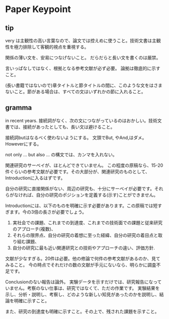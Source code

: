 # Paper Keypoint


## tip

very は主観性の高い言葉なので、論文では控えめに使うこと。技術文書は主観性を極力排除して客観的視点を重視する。

関係の薄い文を、安易につなげないこと。
だらだらと長い文を書くのは厳禁。

言いっぱなしではなく、根拠となる参考文献が必ず必要。
論拠は徹底的に示すこと。

(長い書籍ではないので)章タイトルと節タイトルの間に、このような文をはさまないこと。節がある場合は、すべての文はいずれかの節に入れること。


## gramma


in recent years. 接続詞がなく、次の文につながっているのはおかしい。技術文書では、接続があったとしても、長い文は避けること。


接続詞butはなるべく使わないようにする。 文頭でBut, やAnd,はダメ。Howeverにする。

not only ... but also ... の構文では、カンマを入れない。




関連研究のサーベイが、ほとんどできていません。
この程度の原稿なら、15-20件ぐらいの参考文献が必要です。その大部分が、関連研究のものとして、Introductionに入るはずです。

自分の研究に直接関係がない、周辺の研究も、十分にサーベイが必要です。それらがなければ、自分の研究のポジションを定義する(示す)ことができません。

Introductionには、以下のものを明確に示す必要があります。この原稿では短すぎます。今の3倍の長さが必要でしょう。
1. 実社会での課題、これまでの到達度、これまでの技術面での課題と従来研究のアプローチ(複数)、
2. それらの限界点、自分の研究の着想に至った経緯、自分の研究の着目点と取り組む課題、
3. 自分の研究に最も近い関連研究との技術やアプローチの違い、評価方針.

文献が少なすぎる。20件は必要。他の修論で何件の参考文献があるのか、見てみること。
今の時点でそれだけの数の文献が手元にないなら、明らかに調査不足です。

Conclusionのない報告は論外。
実験データを示すだけでは、研究報告になっていません。考察のない仕事は、研究ではなくて、ただの作業です。
実験結果を示し、分析・説明し、考察し、どのような新しい知見があったのかを説明し、結論を明確に示すこと。

また、研究の到達度も明確に示すこと。その上で、残された課題を示すこと。
